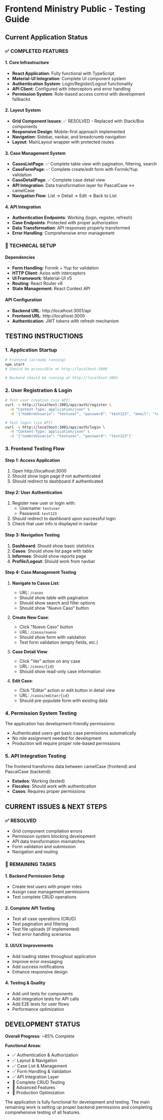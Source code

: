 # Frontend Ministry Public - Testing Guide

## Current Application Status

### ✅ COMPLETED FEATURES

#### 1. Core Infrastructure
- **React Application**: Fully functional with TypeScript
- **Material-UI Integration**: Complete UI component system
- **Authentication System**: Login/Register/Logout functionality
- **API Client**: Configured with interceptors and error handling
- **Permission System**: Role-based access control with development fallbacks

#### 2. Layout System
- **Grid Component Issues**: ✅ RESOLVED - Replaced with Stack/Box components
- **Responsive Design**: Mobile-first approach implemented
- **Navigation**: Sidebar, navbar, and breadcrumb navigation
- **Layout**: MainLayout wrapper with protected routes

#### 3. Case Management System
- **CasosListPage**: ✅ Complete table view with pagination, filtering, search
- **CasoFormPage**: ✅ Complete create/edit form with Formik/Yup validation
- **CasoDetailPage**: ✅ Complete case detail view
- **API Integration**: Data transformation layer for PascalCase ↔ camelCase
- **Navigation Flow**: List → Detail → Edit → Back to List

#### 4. API Integration
- **Authentication Endpoints**: Working (login, register, refresh)
- **Case Endpoints**: Protected with proper authorization
- **Data Transformation**: API responses properly transformed
- **Error Handling**: Comprehensive error management

### 🔧 TECHNICAL SETUP

#### Dependencies
- **Form Handling**: Formik + Yup for validation
- **HTTP Client**: Axios with interceptors
- **UI Framework**: Material-UI v5
- **Routing**: React Router v6
- **State Management**: React Context API

#### API Configuration
- **Backend URL**: http://localhost:3001/api
- **Frontend URL**: http://localhost:3000
- **Authentication**: JWT tokens with refresh mechanism

## TESTING INSTRUCTIONS

### 1. Application Startup
```bash
# Frontend (already running)
npm start
# Should be accessible at http://localhost:3000

# Backend should be running at http://localhost:3001
```

### 2. User Registration & Login
```bash
# Test user creation (via API)
curl -s http://localhost:3001/api/auth/register \
  -H "Content-Type: application/json" \
  -d '{"nombreUsuario": "testuser", "password": "test123", "email": "test@test.com", "primerNombre": "Test", "primerApellido": "User"}'

# Test login (via API)
curl -s http://localhost:3001/api/auth/login \
  -H "Content-Type: application/json" \
  -d '{"nombreUsuario": "testuser", "password": "test123"}'
```

### 3. Frontend Testing Flow

#### Step 1: Access Application
1. Open http://localhost:3000
2. Should show login page if not authenticated
3. Should redirect to dashboard if authenticated

#### Step 2: User Authentication
1. Register new user or login with:
   - Username: `testuser`
   - Password: `test123`
2. Should redirect to dashboard upon successful login
3. Check that user info is displayed in navbar

#### Step 3: Navigation Testing
1. **Dashboard**: Should show basic statistics
2. **Casos**: Should show list page with table
3. **Informes**: Should show reports page
4. **Profile/Logout**: Should work from navbar

#### Step 4: Case Management Testing
1. **Navigate to Casos List**:
   - URL: `/casos`
   - Should show table with pagination
   - Should show search and filter options
   - Should show "Nuevo Caso" button

2. **Create New Case**:
   - Click "Nuevo Caso" button
   - URL: `/casos/nuevo`
   - Should show form with validation
   - Test form validation (empty fields, etc.)

3. **Case Detail View**:
   - Click "Ver" action on any case
   - URL: `/casos/{id}`
   - Should show read-only case information

4. **Edit Case**:
   - Click "Editar" action or edit button in detail view
   - URL: `/casos/editar/{id}`
   - Should pre-populate form with existing data

### 4. Permission System Testing
The application has development-friendly permissions:
- Authenticated users get basic case permissions automatically
- No role assignment needed for development
- Production will require proper role-based permissions

### 5. API Integration Testing
The frontend transforms data between camelCase (frontend) and PascalCase (backend):
- **Estados**: Working (tested)
- **Fiscales**: Should work with authentication
- **Casos**: Requires proper permissions

## CURRENT ISSUES & NEXT STEPS

### ✅ RESOLVED
- Grid component compilation errors
- Permission system blocking development
- API data transformation mismatches
- Form validation and submission
- Navigation and routing

### 🔄 REMAINING TASKS

#### 1. Backend Permission Setup
- Create test users with proper roles
- Assign case management permissions
- Test complete CRUD operations

#### 2. Complete API Testing
- Test all case operations (CRUD)
- Test pagination and filtering
- Test file uploads (if implemented)
- Test error handling scenarios

#### 3. UI/UX Improvements
- Add loading states throughout application
- Improve error messaging
- Add success notifications
- Enhance responsive design

#### 4. Testing & Quality
- Add unit tests for components
- Add integration tests for API calls
- Add E2E tests for user flows
- Performance optimization

## DEVELOPMENT STATUS

**Overall Progress**: ~85% Complete

**Functional Areas**:
- ✅ Authentication & Authorization
- ✅ Layout & Navigation  
- ✅ Case List & Management
- ✅ Form Handling & Validation
- ✅ API Integration Layer
- 🔄 Complete CRUD Testing
- 🔄 Advanced Features
- 🔄 Production Optimization

The application is fully functional for development and testing. The main remaining work is setting up proper backend permissions and completing comprehensive testing of all features.
